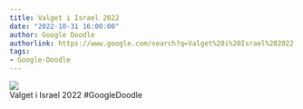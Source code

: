 ```yaml
---
title: Valget i Israel 2022
date: "2022-10-31 16:00:00"
author: Google Doodle
authorlink: https://www.google.com/search?q=Valget%20i%20Israel%202022
tags:
- Google-Doodle
---
```

<img src="https://www.google.com/logos/doodles/2022/israel-elections-2022-6753651837109817-l.png" referrerpolicy="no-referrer"><br>Valget i Israel 2022 #GoogleDoodle